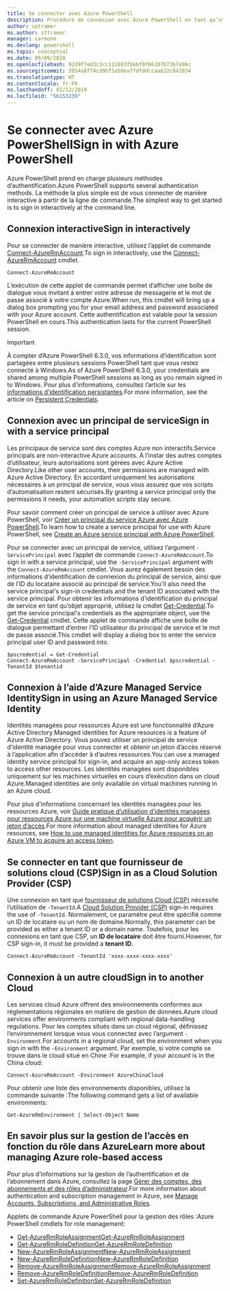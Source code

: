 ```yaml
---
title: Se connecter avec Azure PowerShell
description: Procédure de connexion avec Azure PowerShell en tant qu’utilisateur, en tant que principal de service, ou avec des identités managées pour les ressources Azure.
author: sptramer
ms.author: sttramer
manager: carmonm
ms.devlang: powershell
ms.topic: conceptual
ms.date: 09/09/2018
ms.openlocfilehash: 92d9f7ed3c3cc111683fb6bf0f66107b73b7e96c
ms.sourcegitcommit: 2054a8f74cd9bf5a50ea7fdfddccaa632c842934
ms.translationtype: HT
ms.contentlocale: fr-FR
ms.lasthandoff: 02/12/2019
ms.locfileid: "56153239"
---
```

# <a name="sign-in-with-azure-powershell"></a><span data-ttu-id="1bc28-103">Se connecter avec Azure PowerShell</span><span class="sxs-lookup"><span data-stu-id="1bc28-103">Sign in with Azure PowerShell</span></span>

<span data-ttu-id="1bc28-104">Azure PowerShell prend en charge plusieurs méthodes d’authentification.</span><span class="sxs-lookup"><span data-stu-id="1bc28-104">Azure PowerShell supports several authentication methods.</span></span> <span data-ttu-id="1bc28-105">La méthode la plus simple est de vous connecter de manière interactive à partir de la ligne de commande.</span><span class="sxs-lookup"><span data-stu-id="1bc28-105">The simplest way to get started is to sign in interactively at the command line.</span></span>

## <a name="sign-in-interactively"></a><span data-ttu-id="1bc28-106">Connexion interactive</span><span class="sxs-lookup"><span data-stu-id="1bc28-106">Sign in interactively</span></span>

<span data-ttu-id="1bc28-107">Pour se connecter de manière interactive, utilisez l’applet de commande [Connect-AzureRmAccount](/powershell/module/azurerm.profile/connect-azurermaccount).</span><span class="sxs-lookup"><span data-stu-id="1bc28-107">To sign in interactively, use the [Connect-AzureRmAccount](/powershell/module/azurerm.profile/connect-azurermaccount) cmdlet.</span></span>

```azurepowershell-interactive
Connect-AzureRmAccount
```

<span data-ttu-id="1bc28-108">L’exécution de cette applet de commande permet d’afficher une boîte de dialogue vous invitant à entrer votre adresse de messagerie et le mot de passe associé à votre compte Azure.</span><span class="sxs-lookup"><span data-stu-id="1bc28-108">When run, this cmdlet will bring up a dialog box prompting you for your email address and password associated with your Azure account.</span></span> <span data-ttu-id="1bc28-109">Cette authentification est valable pour la session PowerShell en cours.</span><span class="sxs-lookup"><span data-stu-id="1bc28-109">This authentication lasts for the current PowerShell session.</span></span>

> [!IMPORTANT]
> <span data-ttu-id="1bc28-110">À compter d’Azure PowerShell 6.3.0, vos informations d’identification sont partagées entre plusieurs sessions PowerShell tant que vous restez connecté à Windows.</span><span class="sxs-lookup"><span data-stu-id="1bc28-110">As of Azure PowerShell 6.3.0, your credentials are shared among multiple PowerShell sessions as long as you remain signed in to Windows.</span></span> <span data-ttu-id="1bc28-111">Pour plus d’informations, consultez l’article sur les [informations d’identification persistantes](context-persistence.md).</span><span class="sxs-lookup"><span data-stu-id="1bc28-111">For more information, see the article on [Persistent Credentials](context-persistence.md).</span></span>

## <a name="sign-in-with-a-service-principal"></a><span data-ttu-id="1bc28-112">Connexion avec un principal de service</span><span class="sxs-lookup"><span data-stu-id="1bc28-112">Sign in with a service principal</span></span>

<span data-ttu-id="1bc28-113">Les principaux de service sont des comptes Azure non interactifs.</span><span class="sxs-lookup"><span data-stu-id="1bc28-113">Service principals are non-interactive Azure accounts.</span></span> <span data-ttu-id="1bc28-114">À l’instar des autres comptes d’utilisateur, leurs autorisations sont gérées avec Azure Active Directory.</span><span class="sxs-lookup"><span data-stu-id="1bc28-114">Like other user accounts, their permissions are managed with Azure Active Directory.</span></span> <span data-ttu-id="1bc28-115">En accordant uniquement les autorisations nécessaires à un principal de service, vous vous assurez que vos scripts d’automatisation restent sécurisés.</span><span class="sxs-lookup"><span data-stu-id="1bc28-115">By granting a service principal only the permissions it needs, your automation scripts stay secure.</span></span>

<span data-ttu-id="1bc28-116">Pour savoir comment créer un principal de service à utiliser avec Azure PowerShell, voir [Créer un principal du service Azure avec Azure PowerShell](create-azure-service-principal-azureps.md).</span><span class="sxs-lookup"><span data-stu-id="1bc28-116">To learn how to create a service principal for use with Azure PowerShell, see [Create an Azure service principal with Azure PowerShell](create-azure-service-principal-azureps.md).</span></span>

<span data-ttu-id="1bc28-117">Pour se connecter avec un principal de service, utilisez l’argument `-ServicePrincipal` avec l’applet de commande `Connect-AzureRmAccount`.</span><span class="sxs-lookup"><span data-stu-id="1bc28-117">To sign in with a service principal, use the `-ServicePrincipal` argument with the `Connect-AzureRmAccount` cmdlet.</span></span> <span data-ttu-id="1bc28-118">Vous aurez également besoin des informations d’identification de connexion du principal de service, ainsi que de l’ID du locataire associé au principal de service.</span><span class="sxs-lookup"><span data-stu-id="1bc28-118">You'll also need the service principal's sign-in credentials and the tenant ID associated with the service principal.</span></span> <span data-ttu-id="1bc28-119">Pour obtenir les informations d’identification du principal de service en tant qu’objet approprié, utilisez la cmdlet [Get-Credential](/powershell/module/microsoft.powershell.security/get-credential).</span><span class="sxs-lookup"><span data-stu-id="1bc28-119">To get the service principal's credentials as the appropriate object, use the [Get-Credential](/powershell/module/microsoft.powershell.security/get-credential) cmdlet.</span></span> <span data-ttu-id="1bc28-120">Cette applet de commande affiche une boîte de dialogue permettant d’entrer l’ID utilisateur du principal de service et le mot de passe associé.</span><span class="sxs-lookup"><span data-stu-id="1bc28-120">This cmdlet will display a dialog box to enter the service principal user ID and password into.</span></span>

```azurepowershell-interactive
$pscredential = Get-Credential
Connect-AzureRmAccount -ServicePrincipal -Credential $pscredential -TenantId $tenantid
```

## <a name="sign-in-using-an-azure-managed-service-identity"></a><span data-ttu-id="1bc28-121">Connexion à l’aide d’Azure Managed Service Identity</span><span class="sxs-lookup"><span data-stu-id="1bc28-121">Sign in using an Azure Managed Service Identity</span></span>

<span data-ttu-id="1bc28-122">Identités managées pour ressources Azure est une fonctionnalité d’Azure Active Directory.</span><span class="sxs-lookup"><span data-stu-id="1bc28-122">Managed identities for Azure resources is a feature of Azure Active Directory.</span></span> <span data-ttu-id="1bc28-123">Vous pouvez utiliser un principal de service d’identité managée pour vous connecter et obtenir un jeton d’accès réservé à l’application afin d’accéder à d’autres ressources.</span><span class="sxs-lookup"><span data-stu-id="1bc28-123">You can use a managed identity service principal for sign-in, and acquire an app-only access token to access other resources.</span></span> <span data-ttu-id="1bc28-124">Les identités managées sont disponibles uniquement sur les machines virtuelles en cours d’exécution dans un cloud Azure.</span><span class="sxs-lookup"><span data-stu-id="1bc28-124">Managed identities are only available on virtual machines running in an Azure cloud.</span></span>

<span data-ttu-id="1bc28-125">Pour plus d’informations concernant les identités managées pour les ressources Azure, voir [Guide pratique d’utilisation d’identités managées pour ressources Azure sur une machine virtuelle Azure pour acquérir un jeton d’accès](/azure/active-directory/managed-identities-azure-resources/how-to-use-vm-token).</span><span class="sxs-lookup"><span data-stu-id="1bc28-125">For more information about managed identities for Azure resources, see [How to use managed identities for Azure resources on an Azure VM to acquire an access token](/azure/active-directory/managed-identities-azure-resources/how-to-use-vm-token).</span></span>

## <a name="sign-in-as-a-cloud-solution-provider-csp"></a><span data-ttu-id="1bc28-126">Se connecter en tant que fournisseur de solutions cloud (CSP)</span><span class="sxs-lookup"><span data-stu-id="1bc28-126">Sign in as a Cloud Solution Provider (CSP)</span></span>

<span data-ttu-id="1bc28-127">Une connexion en tant que [fournisseur de solutions Cloud (CSP)](https://azure.microsoft.com/en-us/offers/ms-azr-0145p/) nécessite l’utilisation de `-TenantId`.</span><span class="sxs-lookup"><span data-stu-id="1bc28-127">A [Cloud Solution Provider (CSP)](https://azure.microsoft.com/en-us/offers/ms-azr-0145p/) sign-in requires the use of `-TenantId`.</span></span> <span data-ttu-id="1bc28-128">Normalement, ce paramètre peut être spécifié comme un ID de locataire ou un nom de domaine.</span><span class="sxs-lookup"><span data-stu-id="1bc28-128">Normally, this parameter can be provided as either a tenant ID or a domain name.</span></span> <span data-ttu-id="1bc28-129">Toutefois, pour les connexions en tant que CSP, un **ID de locataire** doit être fourni.</span><span class="sxs-lookup"><span data-stu-id="1bc28-129">However, for CSP sign-in, it must be provided a **tenant ID**.</span></span>

```azurepowershell-interactive
Connect-AzureRmAccount -TenantId 'xxxx-xxxx-xxxx-xxxx'
```

## <a name="sign-in-to-another-cloud"></a><span data-ttu-id="1bc28-130">Connexion à un autre cloud</span><span class="sxs-lookup"><span data-stu-id="1bc28-130">Sign in to another Cloud</span></span>

<span data-ttu-id="1bc28-131">Les services cloud Azure offrent des environnements conformes aux réglementations régionales en matière de gestion de données.</span><span class="sxs-lookup"><span data-stu-id="1bc28-131">Azure cloud services offer environments compliant with regional data-handling regulations.</span></span>
<span data-ttu-id="1bc28-132">Pour les comptes situés dans un cloud régional, définissez l’environnement lorsque vous vous connectez avec l’argument `-Environment`.</span><span class="sxs-lookup"><span data-stu-id="1bc28-132">For accounts in a regional cloud, set the environment when you sign in with the `-Environment` argument.</span></span>
<span data-ttu-id="1bc28-133">Par exemple, si votre compte se trouve dans le cloud situé en Chine :</span><span class="sxs-lookup"><span data-stu-id="1bc28-133">For example, if your account is in the China cloud:</span></span>

```azurepowershell-interactive
Connect-AzureRmAccount -Environment AzureChinaCloud
```

<span data-ttu-id="1bc28-134">Pour obtenir une liste des environnements disponibles, utilisez la commande suivante :</span><span class="sxs-lookup"><span data-stu-id="1bc28-134">The following command gets a list of available environments:</span></span>

```azurepowershell-interactive
Get-AzureRmEnvironment | Select-Object Name
```

## <a name="learn-more-about-managing-azure-role-based-access"></a><span data-ttu-id="1bc28-135">En savoir plus sur la gestion de l’accès en fonction du rôle dans Azure</span><span class="sxs-lookup"><span data-stu-id="1bc28-135">Learn more about managing Azure role-based access</span></span>

<span data-ttu-id="1bc28-136">Pour plus d’informations sur la gestion de l’authentification et de l’abonnement dans Azure, consultez la page [Gérer des comptes, des abonnements et des rôles d’administrateur](/azure/active-directory/role-based-access-control-configure).</span><span class="sxs-lookup"><span data-stu-id="1bc28-136">For more information about authentication and subscription management in Azure, see [Manage Accounts, Subscriptions, and Administrative Roles](/azure/active-directory/role-based-access-control-configure).</span></span>

<span data-ttu-id="1bc28-137">Applets de commande Azure PowerShell pour la gestion des rôles :</span><span class="sxs-lookup"><span data-stu-id="1bc28-137">Azure PowerShell cmdlets for role management:</span></span>

* [<span data-ttu-id="1bc28-138">Get-AzureRmRoleAssignment</span><span class="sxs-lookup"><span data-stu-id="1bc28-138">Get-AzureRmRoleAssignment</span></span>](/powershell/module/AzureRM.Resources/Get-AzureRmRoleAssignment)
* [<span data-ttu-id="1bc28-139">Get-AzureRmRoleDefinition</span><span class="sxs-lookup"><span data-stu-id="1bc28-139">Get-AzureRmRoleDefinition</span></span>](/powershell/module/AzureRM.Resources/Get-AzureRmRoleDefinition)
* [<span data-ttu-id="1bc28-140">New-AzureRmRoleAssignment</span><span class="sxs-lookup"><span data-stu-id="1bc28-140">New-AzureRmRoleAssignment</span></span>](/powershell/module/AzureRM.Resources/New-AzureRmRoleAssignment)
* [<span data-ttu-id="1bc28-141">New-AzureRmRoleDefinition</span><span class="sxs-lookup"><span data-stu-id="1bc28-141">New-AzureRmRoleDefinition</span></span>](/powershell/module/AzureRM.Resources/New-AzureRmRoleDefinition)
* [<span data-ttu-id="1bc28-142">Remove-AzureRmRoleAssignment</span><span class="sxs-lookup"><span data-stu-id="1bc28-142">Remove-AzureRmRoleAssignment</span></span>](/powershell/module/AzureRM.Resources/Remove-AzureRmRoleAssignment)
* [<span data-ttu-id="1bc28-143">Remove-AzureRmRoleDefinition</span><span class="sxs-lookup"><span data-stu-id="1bc28-143">Remove-AzureRmRoleDefinition</span></span>](/powershell/module/AzureRM.Resources/Remove-AzureRmRoleDefinition)
* [<span data-ttu-id="1bc28-144">Set-AzureRmRoleDefinition</span><span class="sxs-lookup"><span data-stu-id="1bc28-144">Set-AzureRmRoleDefinition</span></span>](/powershell/module/AzureRM.Resources/Set-AzureRmRoleDefinition)
